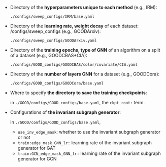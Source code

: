 * Directory of the **hyperparameters unique to each method** (e.g., IRM): 

  `./configs/sweep_configs/IRM/base.yaml`

* Directory of the **learning rate, weight decay** of each dataset: /configs/sweep_configs (e.g., GOODArxiv):

  `./configs/sweep_configs/GOODArxiv.yaml`

* Directory of the **training epochs, type of GNN** of an algorithm on a split of a dataset (e.g., GOODCBAS+CIA):

  `./configs/GOOD_configs/GOODCBAS/color/covariate/CIA.yaml`

* Directory of the **number of layers GNN** for a dataset (e.g., GOODCora):

  `./configs/GOOD_configs/GOODCora/base.yaml`

* Where to specify **the directory to save the training checkpoints**:

  in `./GOOD/configs/GOOD_configs/base.yaml`, the `ckpt_root:` term.

* Configurations of **the invariant subgraph generator**:

  in `./GOOD/configs/GOOD_configs/base.yaml`, 

  * `use_inv_edge_mask`: whether to use the invariant subgraph generator or not
  * `train:edge_mask_GNN_lr:` learning rate of the invariant subgraph generator for GAT
  * `train:GCN_edge_mask_GNN_lr:` learning rate of the invariant subgraph generator for GCN